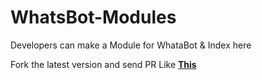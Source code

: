 # WhatsBot-Modules
Developers can make a Module for WhataBot &amp; Index here

Fork the latest version and send PR Like **[This](https://github.com/TheWhatsBot/WhatsBot-Modules/tree/main/dnslookup "DNSLOOKUP MODULE")**
